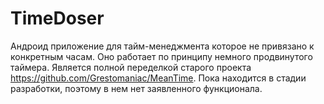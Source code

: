 # TimeDoser

Андроид приложение для тайм-менеджмента которое не привязано к конкретным часам. Оно работает по принципу немного продвинутого таймера.
Является полной переделкой старого проекта https://github.com/Grestomaniac/MeanTime.
Пока находится в стадии разработки, поэтому в нем нет заявленного функционала.
